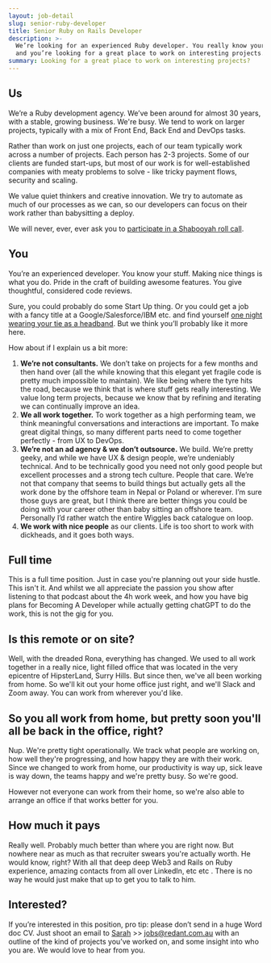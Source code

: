 ```yaml
---
layout: job-detail
slug: senior-ruby-developer
title: Senior Ruby on Rails Developer
description: >-
  We’re looking for an experienced Ruby developer. You really know your stuff,
  and you’re looking for a great place to work on interesting projects.
summary: Looking for a great place to work on interesting projects?
---
```


## Us

We’re a Ruby development agency. We’ve been around for almost 30 years, with a stable, growing business. We're busy. We tend to work on larger projects, typically with a mix of Front End, Back End and DevOps tasks.

Rather than work on just one projects, each of our team typically work across a number of  projects. Each person has 2-3 projects. Some of our clients are funded start-ups, but most of our work is for well-established companies with meaty problems to solve - like tricky payment flows, security and scaling.

We value quiet thinkers and creative innovation. We try to automate as much of our processes as we can, so our developers can focus on their work rather than babysitting a deploy.

We will never, ever, ever ask you to [participate in a Shabooyah roll call](https://www.reddit.com/r/videos/comments/k3efwo/workplace_from_your_nightmares/).

## You

You’re an experienced developer. You know your stuff. Making nice things is what you do. Pride in the craft of building awesome features. You give thoughtful, considered code reviews.

Sure, you could probably do some Start Up thing. Or you could get a job with a fancy title at a Google/Salesforce/IBM etc. and find yourself [one night wearing your tie as a headband](https://www.youtube.com/watch?v=QzDHoKKdMkM). But we think you’ll probably like it more here.

How about if I explain us a bit more:

1. **We’re not consultants.** We don’t take on projects for a few months and then hand over (all the while knowing that this elegant yet fragile code is pretty much impossible to maintain). We like being where the tyre hits the road, because we think that is where stuff gets really interesting. We value long term projects, because we know that by refining and iterating we can continually improve an idea.
2. **We all work together.** To work together as a high performing team, we think meaningful conversations and interactions are important. To make great digital things, so many different parts need to come together perfectly - from UX to DevOps.
3. **We’re not an ad agency & we don’t outsource.** We build. We’re pretty geeky, and while we have UX & design people, we’re undeniably technical. And to be technically good you need not only good people but excellent processes and a strong tech culture. People that care. We’re not that company that seems to build things but actually gets all the work done by the offshore team in Nepal or Poland or wherever. I’m sure those guys are great, but I think there are better things you could be doing with your career other than baby sitting an offshore team. Personally I’d rather watch the entire Wiggles back catalogue on loop.
4. **We work with nice people** as our clients. Life is too short to work with dickheads, and it goes both ways.

## Full time

This is a full time position. Just in case you're planning out your side hustle. This isn't it. And whilst we all appreciate the passion you show after listening to that podcast about the 4h work week, and how you have big plans for Becoming A Developer while actually getting chatGPT to do the work, this is not the gig for you.

## Is this remote or on site?

Well, with the dreaded Rona, everything has changed. We used to all work together in a really nice, light filled office that was located in the very epicentre of HipsterLand, Surry Hills. But since then, we've all been working from home. So we'll kit out your home office just right, and we'll Slack and Zoom away. You can work from wherever you'd like.

## So you all work from home, but pretty soon you'll all be back in the office, right?

Nup. We're pretty tight operationally. We track what people are working on, how well they're progressing, and how happy they are with their work. Since we changed to work from home, our productivity is way up, sick leave is way down, the teams happy and we're pretty busy. So we're good.

However not everyone can work from their home, so we're also able to arrange an office if that works better for you.

## How much it pays

Really well. Probably much better than where you are right now. But nowhere near as much as that recruiter swears you're actually worth. He would know, right? With all that deep deep Web3 and Rails on Ruby experience, amazing contacts from all over LinkedIn, etc etc . There is no way he would just make that up to get you to talk to him.

## Interested?

If you’re interested in this position, pro tip: please don’t send in a huge Word doc CV. Just shoot an email to [Sarah](mailto:jobs@redant.com.au) >> jobs@redant.com.au with an outline of the kind of projects you’ve worked on, and some insight into who you are. We would love to hear from you.
